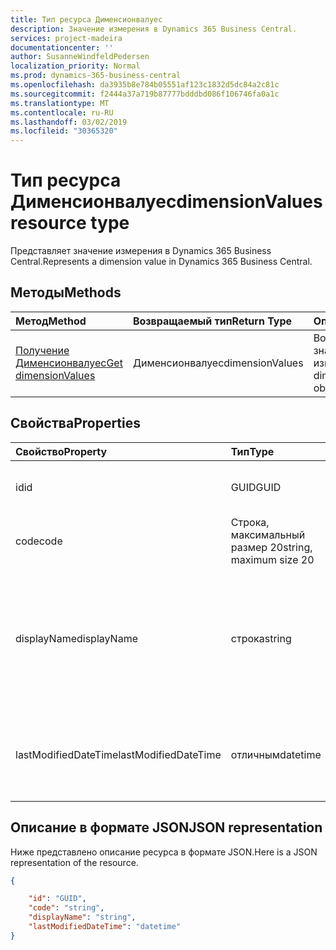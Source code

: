 ```yaml
---
title: Тип ресурса Дименсионвалуес
description: Значение измерения в Dynamics 365 Business Central.
services: project-madeira
documentationcenter: ''
author: SusanneWindfeldPedersen
localization_priority: Normal
ms.prod: dynamics-365-business-central
ms.openlocfilehash: da3935b8e784b05551af123c1832d5dc84a2c81c
ms.sourcegitcommit: f2444a37a719b87777bdddbd086f106746fa0a1c
ms.translationtype: MT
ms.contentlocale: ru-RU
ms.lasthandoff: 03/02/2019
ms.locfileid: "30365320"
---
```

# <a name="dimensionvalues-resource-type"></a><span data-ttu-id="899bc-103">Тип ресурса Дименсионвалуес</span><span class="sxs-lookup"><span data-stu-id="899bc-103">dimensionValues resource type</span></span>
<span data-ttu-id="899bc-104">Представляет значение измерения в Dynamics 365 Business Central.</span><span class="sxs-lookup"><span data-stu-id="899bc-104">Represents a dimension value in Dynamics 365 Business Central.</span></span>

## <a name="methods"></a><span data-ttu-id="899bc-105">Методы</span><span class="sxs-lookup"><span data-stu-id="899bc-105">Methods</span></span>

| <span data-ttu-id="899bc-106">Метод</span><span class="sxs-lookup"><span data-stu-id="899bc-106">Method</span></span>       | <span data-ttu-id="899bc-107">Возвращаемый тип</span><span class="sxs-lookup"><span data-stu-id="899bc-107">Return Type</span></span>  |<span data-ttu-id="899bc-108">Описание</span><span class="sxs-lookup"><span data-stu-id="899bc-108">Description</span></span>                   |
|:-------------|:-------------|:-----------------------------|
|[<span data-ttu-id="899bc-109">Получение Дименсионвалуес</span><span class="sxs-lookup"><span data-stu-id="899bc-109">Get dimensionValues</span></span>](../api/dynamics-dimensionvalue-get.md)|<span data-ttu-id="899bc-110">Дименсионвалуес</span><span class="sxs-lookup"><span data-stu-id="899bc-110">dimensionValues</span></span>|<span data-ttu-id="899bc-111">Возвращает объект значения измерения.</span><span class="sxs-lookup"><span data-stu-id="899bc-111">Gets a dimension value object.</span></span>|


## <a name="properties"></a><span data-ttu-id="899bc-112">Свойства</span><span class="sxs-lookup"><span data-stu-id="899bc-112">Properties</span></span>
| <span data-ttu-id="899bc-113">Свойство</span><span class="sxs-lookup"><span data-stu-id="899bc-113">Property</span></span>           | <span data-ttu-id="899bc-114">Тип</span><span class="sxs-lookup"><span data-stu-id="899bc-114">Type</span></span>                  |<span data-ttu-id="899bc-115">Описание</span><span class="sxs-lookup"><span data-stu-id="899bc-115">Description</span></span>                                        |
|:-------------------|:----------------------|:--------------------------------------------------|
|<span data-ttu-id="899bc-116">id</span><span class="sxs-lookup"><span data-stu-id="899bc-116">id</span></span>                  |<span data-ttu-id="899bc-117">GUID</span><span class="sxs-lookup"><span data-stu-id="899bc-117">GUID</span></span>                   |<span data-ttu-id="899bc-118">Уникальный идентификатор элемента.</span><span class="sxs-lookup"><span data-stu-id="899bc-118">The unique ID of the item.</span></span>                         |
|<span data-ttu-id="899bc-119">code</span><span class="sxs-lookup"><span data-stu-id="899bc-119">code</span></span>                |<span data-ttu-id="899bc-120">Строка, максимальный размер 20</span><span class="sxs-lookup"><span data-stu-id="899bc-120">string, maximum size 20</span></span>|<span data-ttu-id="899bc-121">Код значения измерения.</span><span class="sxs-lookup"><span data-stu-id="899bc-121">The dimension value code.</span></span>                          |
|<span data-ttu-id="899bc-122">displayName</span><span class="sxs-lookup"><span data-stu-id="899bc-122">displayName</span></span>         |<span data-ttu-id="899bc-123">строка</span><span class="sxs-lookup"><span data-stu-id="899bc-123">string</span></span>                 |<span data-ttu-id="899bc-124">Задает имя значения измерения.</span><span class="sxs-lookup"><span data-stu-id="899bc-124">Specifies the dimension value's name.</span></span> <span data-ttu-id="899bc-125">Это имя будет отображаться там, где используется значение измерения.</span><span class="sxs-lookup"><span data-stu-id="899bc-125">This name will appear where the dimension value is used.</span></span>|
|<span data-ttu-id="899bc-126">lastModifiedDateTime</span><span class="sxs-lookup"><span data-stu-id="899bc-126">lastModifiedDateTime</span></span>|<span data-ttu-id="899bc-127">отличным</span><span class="sxs-lookup"><span data-stu-id="899bc-127">datetime</span></span>               |<span data-ttu-id="899bc-128">Дата и время последнего изменения значения измерения.</span><span class="sxs-lookup"><span data-stu-id="899bc-128">The last datetime the dimension value was modified.</span></span>|  


## <a name="json-representation"></a><span data-ttu-id="899bc-129">Описание в формате JSON</span><span class="sxs-lookup"><span data-stu-id="899bc-129">JSON representation</span></span>

<span data-ttu-id="899bc-130">Ниже представлено описание ресурса в формате JSON.</span><span class="sxs-lookup"><span data-stu-id="899bc-130">Here is a JSON representation of the resource.</span></span>


```json
{

    "id": "GUID",
    "code": "string",
    "displayName": "string",
    "lastModifiedDateTime": "datetime"
}
```



